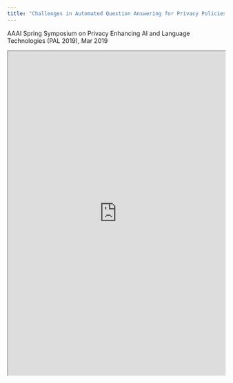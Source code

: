 ```yaml
---
title: "Challenges in Automated Question Answering for Privacy Policies"
---
```


AAAI Spring Symposium on Privacy Enhancing AI and Language Technologies (PAL 2019), Mar 2019

<iframe height="750" width="100%" src="https://ewelton.github.io/ktest/wiki.html#Challenges%20in%20Automated%20Question%20Answering%20for%20Privacy%20Policies"></iframe>

